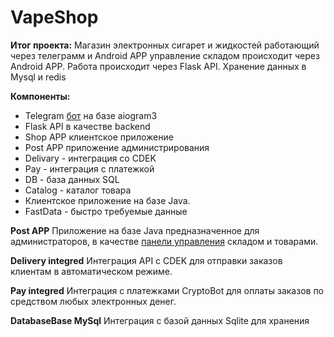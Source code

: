 # VapeShop

**Итог проекта:** Магазин электронных сигарет и жидкостей работающий через телеграмм и Android APP управление складом происходит через Android APP. Работа происходит через Flask API. Хранение данных в Mysql и redis

**Компоненты:**

- Telegram [бот](/docs/Бот/Бот%20описание) на базе aiogram3
- Flask API в качестве backend
- Shop APP клиентское приложение
- Post APP приложение администрирования
- Delivary - интеграция со CDEK
- Pay - интеграция с платежкой
- DB - база данных SQL
- Catalog - каталог товара
- Клиентское приложение на базе Java.
- FastData - быстро требуемые данные

**Post APP**
Приложение на базе Java предназначенное для администраторов, в качестве [панели управления](/docs/PostAPP/Описание) складом и товарами.

**Delivery integred**
Интеграция API с CDEK для отправки заказов клиентам в автоматическом режиме.

**Pay integred**
Интеграция с платежками CryptoBot для оплаты заказов по средством любых электронных денег.

**DatabaseBase MySql**
Интеграция с базой данных Sqlite для хранения